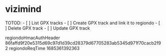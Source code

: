# vizimind

TOTOD:
    - [ ] List GPX tracks
    - [ ] Create GPX track and link it to regiondo
    - [ ] Delete GPX track
    - [ ] Update GPX track

regiondoHmacAuthHeader 86faffd9f20e5315d69c97d1d39cd28379d67705283ab5345d971f70cacb2f92
regiondoReqTime 1685361392363